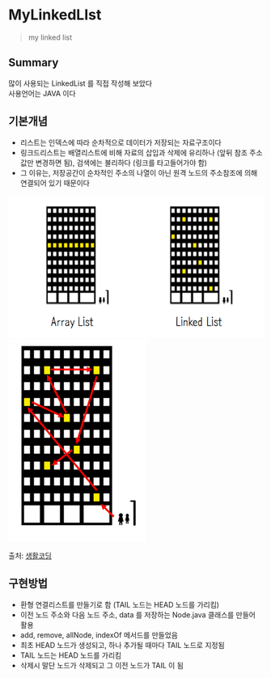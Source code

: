 ﻿# MyLinkedLIst
> my linked list

## Summary

많이 사용되는 LinkedList 를 직접 작성해 보았다<br/>
사용언어는 JAVA 이다

## 기본개념

- 리스트는 인덱스에 따라 순차적으로 데이터가 저장되는 자료구조이다
- 링크드리스트는 배열리스트에 비해 자료의 삽입과 삭제에 유리하나 (앞뒤 참조 주소값만 변경하면 됨), 검색에는 불리하다 (링크를 타고들어가야 함)
- 그 이유는, 저장공간이 순차적인 주소의 나열이 아닌 원격 노드의 주소참조에 의해 연결되어 있기 때문이다

![arraylist&linkedlist](https://github.com/daesungRa/MyLinkedList/blob/master/imgs/LinkedList01.png)
![linkedlist](https://github.com/daesungRa/MyLinkedList/blob/master/imgs/LinkedList02.png)

출처: [생활코딩](https://opentutorials.org/module/1335/8821)

## 구현방법

- 환형 연결리스트를 만들기로 함 (TAIL 노드는 HEAD 노드를 가리킴)
- 이전 노드 주소와 다음 노드 주소, data 를 저장하는 Node.java 클래스를 만들어 활용
- add, remove, allNode, indexOf 메서드를 만들었음
- 최초 HEAD 노드가 생성되고, 하나 추가될 때마다 TAIL 노드로 지정됨
- TAIL 노드는 HEAD 노드를 가리킴
- 삭제시 말단 노드가 삭제되고 그 이전 노드가 TAIL 이 됨
